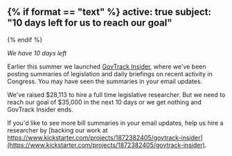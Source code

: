 {% if format == "text" %}
active: true
subject: "10 days left for us to reach our goal"
----------
{% endif %}

*We have 10 days left*

Earlier this summer we launched [GovTrack Insider](https://medium.com/govtrack-insider), where we've been posting summaries of legislation and daily briefings on recent activity in Congress. You may have seen the summaries in your email updates.

We've raised $28,113 to hire a full time legislative researcher. But we need to reach our goal of $35,000 in the next 10 days or we get nothing and GovTrack Insider ends.

If you'd like to see more bill summaries in your email updates, help us hire a researcher by [backing our work at https://www.kickstarter.com/projects/1872382405/govtrack-insider](https://www.kickstarter.com/projects/1872382405/govtrack-insider).


